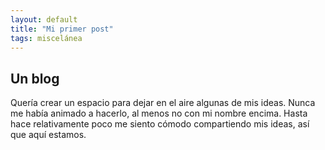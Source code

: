```yaml
---
layout: default
title: "Mi primer post"
tags: miscelánea
---
```


## Un blog

Quería crear un espacio para dejar en el aire algunas de mis ideas. Nunca me había animado a hacerlo, al menos no con mi nombre encima. Hasta hace relativamente poco me siento cómodo compartiendo mis ideas, así que aquí estamos.

